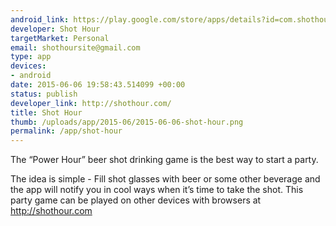 ```yaml
--- 
android_link: https://play.google.com/store/apps/details?id=com.shothour.shothour1
developer: Shot Hour
targetMarket: Personal
email: shothoursite@gmail.com
type: app
devices: 
- android
date: 2015-06-06 19:58:43.514099 +00:00
status: publish
developer_link: http://shothour.com/
title: Shot Hour
thumb: /uploads/app/2015-06/2015-06-06-shot-hour.png
permalink: /app/shot-hour
---
```


The “Power Hour” beer shot drinking game is the best way to start a party.

The idea is simple - Fill shot glasses with beer or some other beverage and the app will notify you in cool ways when it’s time to take the shot. This party game can be played on other devices with browsers at http://shothour.com
